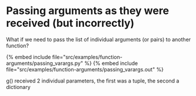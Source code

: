 # Passing arguments as they were received (but incorrectly)

What if we need to pass the list of individual arguments (or pairs) to another function?

{% embed include file="src/examples/function-arguments/passing_varargs.py" %}
{% embed include file="src/examples/function-arguments/passing_varargs.out" %}

g() received 2 individual parameters, the first was a tuple, the second a dictionary


